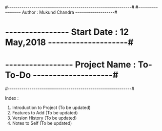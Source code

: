 #---------------------------------------------------------------#
#------------------ Author : Mukund Chandra --------------------#
# ---------------- Start Date : 12 May,2018 --------------------#
# ----------------- Project Name : To-To-Do --------------------#
#---------------------------------------------------------------#

Index :
1. Introduction to Project (To be updated)
2. Features to Add (To be updated)
3. Version History (To be updated)
4. Notes to Self (To be updated)
